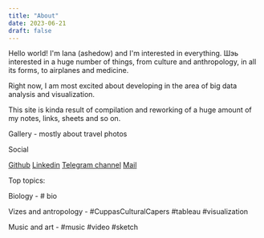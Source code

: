 ```yaml
---
title: "About"
date: 2023-06-21
draft: false
---
```


Hello world! I'm Iana (ashedow) and I'm interested in everything. 
Шэь interested in a huge number of things, from culture and anthropology, in all its forms, to airplanes and medicine.

Right now, I am most excited about developing in the area of big data analysis and visualization.

This site is kinda result of compilation and reworking of a huge amount of my notes, links, sheets and so on.

Gallery - mostly about travel photos

Social 

[Github](https://github.com/ashedow)
[Linkedin](https://www.linkedin.com/in/ashedow/)
[Telegram channel](https://t.me/random_saved_messages)
[Mail](ashedow@proton.me)

Top topics:


Biology - # bio

Vizes and antropology - #CuppasCulturalCapers #tableau #visualization

Music and art - #music #video #sketch
